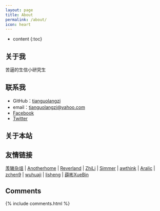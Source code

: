 ```yaml
---
layout: page
title: About
permalink: /about/
icon: heart
---
```


* content
{:toc}

## 关于我

苦逼的生信小研究生

## 联系我

* GitHub：[tianguolangzi](https://github.com/tianguolangzi)
* email：tianguolangzi@yahoo.com
* [Facebook](https://www.facebook.com/tianguolangzi)
* [Twitter](https://twitter.com/tianguolangzi)


## 关于本站




## 友情链接

[羡辙杂俎](http://zhangwenli.com/blog) \| [Anotherhome](https://www.anotherhome.net) \| [Reverland](http://reverland.org/) \| [ZhiLi](http://lizhipower.github.io/) \| [Simmer](http://simmer-jun.github.io/) \| [awthink](http://awthink.net/) \| [Aralic](http://aralic.github.io/) \| [zchen9](http://www.chen9.info/) \| [wuhuaji](http://wuhuaji.me/) \| [lisheng](http://www.lishengcn.cn/) \| [薛彬XueBin](http://axuebin.com/blog/)

## Comments

{% include comments.html %}
